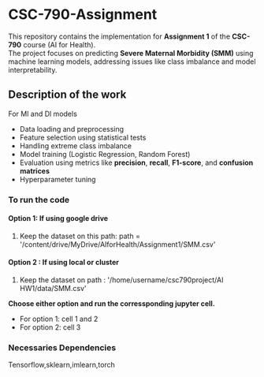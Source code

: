 

# CSC-790-Assignment

This repository contains the implementation for **Assignment 1** of the **CSC-790** course (AI for Health).  
The project focuses on predicting **Severe Maternal Morbidity (SMM)** using machine learning models, addressing issues like class imbalance and model interpretability.

## Description of the work

For Ml and Dl models
- Data loading and preprocessing
- Feature selection using statistical tests
- Handling extreme class imbalance
- Model training (Logistic Regression, Random Forest)
- Evaluation using metrics like **precision**, **recall**, **F1-score**, and **confusion matrices**
- Hyperparameter tuning


### To run the code 



#### Option 1: If using google drive 

1. Keep the dataset on this path:
    path = '/content/drive/MyDrive/AIforHealth/Assignment1/SMM.csv'
   
#### Option 2 : If using local or cluster

1. Keep the dataset on path : '/home/username/csc790project/AI HW1/data/SMM.csv'

**Choose either option and run the corressponding jupyter cell.**

* For option 1: cell 1 and 2
* For option 2: cell 3


### Necessaries Dependencies

Tensorflow,sklearn,imlearn,torch

